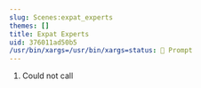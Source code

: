 ```yaml
---
slug: Scenes:expat_experts
themes: []
title: Expat Experts
uid: 376011ad50b5
/usr/bin/xargs=/usr/bin/xargs=status: 💬 Prompt
---
```

1. Could not call
